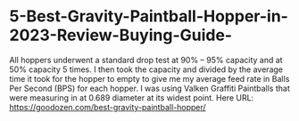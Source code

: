 # 5-Best-Gravity-Paintball-Hopper-in-2023-Review-Buying-Guide-
All hoppers underwent a standard drop test at 90% – 95% capacity and at 50% capacity 5 times. I then took the capacity and divided by the average time it took for the hopper to empty to give me my average feed rate in Balls Per Second (BPS) for each hopper. I was using Valken Graffiti Paintballs that were measuring in at 0.689 diameter at its widest point. Here URL: https://goodozen.com/best-gravity-paintball-hopper/
